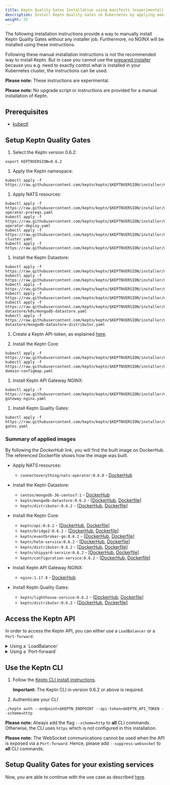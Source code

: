 ```yaml
---
title: Keptn Quality Gates Installation using manifests (experimental)
description: Install Keptn Quality Gates on Kubernetes by applying manifests with kubectl
weight: 35
---
```


The following installation instructions provide a way to manually install Keptn Quality Gates without any installer job. Furthermore, no NGINX will be installed using these instructions.

Following these manual installation instructions is not the recommended way to install Keptn.
But in case you cannot use the [prepared installer](../../installation/setup-keptn/) because you e.g. need to exactly control what is installed in your Kubernetes cluster, the instructions can be used.

**Please note:** These instructions are experimental.

**Please note:** No upgrade script or instructions are provided for a manual installation of Keptn.

## Prerequisites
- [kubectl](https://kubernetes.io/docs/tasks/tools/install-kubectl/)

## Setup Keptn Quality Gates

1. Select the Keptn version 0.6.2:
```console
export KEPTNVERSION=0.6.2
```

1. Apply the Keptn namespace:
```console
kubectl apply -f https://raw.githubusercontent.com/keptn/keptn/$KEPTNVERSION/installer/manifests/keptn/namespace.yaml
```

1. Apply NATS resources:
```console
kubectl apply -f https://raw.githubusercontent.com/keptn/keptn/$KEPTNVERSION/installer/manifests/nats/nats-operator-prereqs.yaml
kubectl apply -f https://raw.githubusercontent.com/keptn/keptn/$KEPTNVERSION/installer/manifests/nats/nats-operator-deploy.yaml
kubectl apply -f https://raw.githubusercontent.com/keptn/keptn/$KEPTNVERSION/installer/manifests/nats/nats-cluster.yaml
kubectl apply -f https://raw.githubusercontent.com/keptn/keptn/$KEPTNVERSION/installer/manifests/keptn/rbac.yaml
```

1. Install the Keptn Datastore:
```console
kubectl apply -f https://raw.githubusercontent.com/keptn/keptn/$KEPTNVERSION/installer/manifests/logging/namespace.yaml
kubectl apply -f https://raw.githubusercontent.com/keptn/keptn/$KEPTNVERSION/installer/manifests/logging/mongodb/pvc.yaml
kubectl apply -f https://raw.githubusercontent.com/keptn/keptn/$KEPTNVERSION/installer/manifests/logging/mongodb/deployment.yaml
kubectl apply -f https://raw.githubusercontent.com/keptn/keptn/$KEPTNVERSION/installer/manifests/logging/mongodb/svc.yaml
kubectl apply -f https://raw.githubusercontent.com/keptn/keptn/$KEPTNVERSION/installer/manifests/logging/mongodb-datastore/k8s/mongodb-datastore.yaml
kubectl apply -f https://raw.githubusercontent.com/keptn/keptn/$KEPTNVERSION/installer/manifests/logging/mongodb-datastore/mongodb-datastore-distributor.yaml
```

1. Create a Keptn API-token, as explained [here](../api_token/#create-api-token).


1. Install the Keptn Core:
```console
kubectl apply -f https://raw.githubusercontent.com/keptn/keptn/$KEPTNVERSION/installer/manifests/keptn/core.yaml
kubectl apply -f https://raw.githubusercontent.com/keptn/keptn/$KEPTNVERSION/installer/manifests/keptn/keptn-domain-configmap.yaml
```

1. Install Keptn API Gateway NGINX:
```console
kubectl apply -f https://raw.githubusercontent.com/keptn/keptn/$KEPTNVERSION/installer/manifests/keptn/api-gateway-nginx.yaml
```

1. Install Keptn Quality Gates:
```console
kubectl apply -f https://raw.githubusercontent.com/keptn/keptn/$KEPTNVERSION/installer/manifests/keptn/quality-gates.yaml
```

### Summary of applied images

By following the *DockerHub* link, you will find the built image on DockerHub. The referenced Dockerfile shows how the image was built. 

* Apply NATS resources:
  * `connecteverything/nats-operator:0.6.0` - [DockerHub](https://hub.docker.com/layers/connecteverything/nats-operator/0.6.0/images/sha256-f83368baa5092a632c2e941ee7ba8cb6f925d0a068996a0a47ef4047edf2f12b)

* Install the Keptn Datastore:
  * `centos/mongodb-36-centos7:1` - [DockerHub](https://hub.docker.com/r/centos/mongodb-36-centos7)
  * `keptn/mongodb-datastore:0.6.2` - [[DockerHub](https://hub.docker.com/r/keptn/mongodb-datastore/tags?page=1&name=0.6.2), [Dockerfile](https://github.com/keptn/keptn/blob/0.6.2/mongodb-datastore/Dockerfile)]
  * `keptn/distributor:0.6.2` - [[DockerHub](https://hub.docker.com/r/keptn/distributor/tags?page=1&name=0.6.2), [Dockerfile](https://github.com/keptn/keptn/blob/0.6.2/distributor/Dockerfile)]

* Install the Keptn Core:
  * `keptn/api:0.6.2` - [[DockerHub](https://hub.docker.com/r/keptn/api/tags?page=1&name=0.6.2), [Dockerfile](https://github.com/keptn/keptn/blob/0.6.2/api/Dockerfile)]
  * `keptn/bridge2:0.6.2` - [[DockerHub](https://hub.docker.com/r/keptn/bridge2/tags?page=1&name=0.6.2), [Dockerfile](https://github.com/keptn/keptn/blob/0.6.2/bridge/Dockerfile)]
  * `keptn/eventbroker-go:0.6.2` - [[DockerHub](https://hub.docker.com/r/keptn/eventbroker-go/tags?page=1&name=0.6.2), [Dockerfile](https://github.com/keptn/keptn/blob/0.6.2/eventbroker/Dockerfile)]
  * `keptn/helm-service:0.6.2` - [[DockerHub](https://hub.docker.com/r/keptn/helm-service/tags?page=1&name=0.6.2), [Dockerfile](https://github.com/keptn/keptn/blob/0.6.2/helm-service/Dockerfile)]
  * `keptn/distributor:0.6.2` - [[DockerHub](https://hub.docker.com/r/keptn/distributor/tags?page=1&name=0.6.2), [Dockerfile](https://github.com/keptn/keptn/blob/0.6.2/distributor/Dockerfile)]
  * `keptn/shipyard-service:0.6.2` - [[DockerHub](https://hub.docker.com/r/keptn/shipyard-service/tags?page=1&name=0.6.2), [Dockerfile](https://github.com/keptn/keptn/blob/0.6.2/shipyard-service/Dockerfile)]
  * `keptn/configuration-service:0.6.2` - [[DockerHub](https://hub.docker.com/r/keptn/configuration-service/tags?page=1&name=0.6.2), [Dockerfile](https://github.com/keptn/keptn/blob/0.6.2/configuration-service/Dockerfile)]

* Install Keptn API Gateway NGINX:
  * `nginx:1.17.9` - [DockerHub](https://hub.docker.com/layers/nginx/library/nginx/1.17.9/images/sha256-39f53d91433cac929ec9caadf8719c6dc205c74129c90b76054bee43337996b5)

* Install Keptn Quality Gates:
  * `keptn/lighthouse-service:0.6.2` - [[DockerHub](https://hub.docker.com/r/keptn/lighthouse-service/tags?page=1&name=0.6.2), [Dockerfile](https://github.com/keptn/keptn/blob/0.6.2/lighthouse-service/Dockerfile)]
  * `keptn/distributor:0.6.2` - [[DockerHub](https://hub.docker.com/r/keptn/distributor/tags?page=1&name=0.6.2), [Dockerfile](https://github.com/keptn/keptn/blob/0.6.2/distributor/Dockerfile)]

## Access the Keptn API
In order to access the Keptn API, you can either use a `LoadBalancer` or a `Port-forward`:

  <details><summary>Using a `LoadBalancer`</summary>
  <p>

  Expose the Keptn API by patching the service `api-gateway-nginx`:
  ```console
  kubectl patch svc api-gateway-nginx -n keptn -p '{"spec": {"type": "LoadBalancer"}}'
  ```

  Query the IP:
  ```console
  export KEPTN_ENDPOINT=http://$(kubectl get svc api-gateway-nginx -n keptn -ojsonpath='{.status.loadBalancer.ingress[0].ip}')
  ```
  or the hostname (for EKS)
  ```console
  export KEPTN_ENDPOINT=http://$(kubectl get svc api-gateway-nginx -n keptn -ojsonpath='{.status.loadBalancer.ingress[0].hostname}')
  ```
  
  </p>
  </details>

  <details><summary>Using a `Port-forward`</summary>
  <p>

  Make a port-forward with:
  ```console
  kubectl port-forward svc/api-gateway-nginx -n keptn 8080:80
  ```

  ```console
  export KEPTN_ENDPOINT=http://localhost:8080
  ```
  
  </p>
  </details>

## Use the Keptn CLI

1. Follow the [Keptn CLI install instructions](../../installation/setup-keptn/#install-keptn-cli). 

    **Important:** The Keptn CLI in version 0.6.2 or above is required.

1. Authenticate your CLI

```
./keptn auth --endpoint=$KEPTN_ENDPOINT --api-token=$KEPTN_API_TOKEN --scheme=http
```

**Please note:** Always add the flag `--scheme=http` to **all** CLI commands. Otherwise, the CLI uses `https` which is not configured in this installation. 

**Please note:** The WebSocket communications cannot be used when the API is exposed via a `Port-forward`. Hence, please add `--suppress-websocket` to **all** CLI commands.

## Setup Quality Gates for your existing services

Now, you are able to continue with the use case as described [here](../../usecases/quality-gates).
